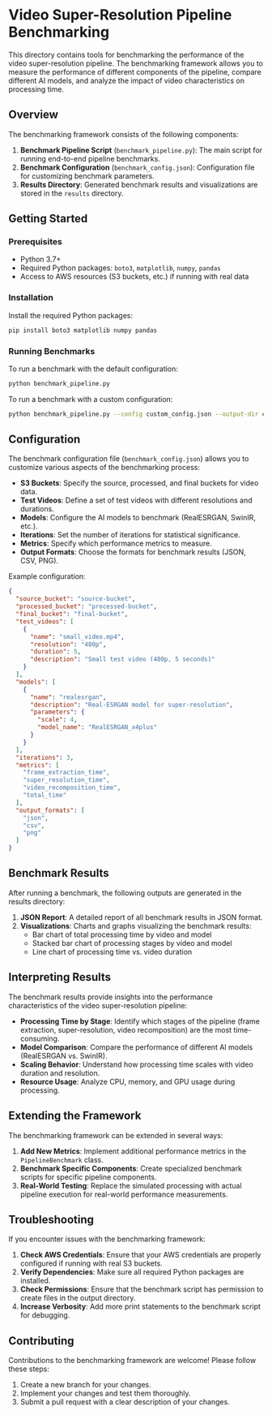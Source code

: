 # Video Super-Resolution Pipeline Benchmarking

This directory contains tools for benchmarking the performance of the video super-resolution pipeline. The benchmarking framework allows you to measure the performance of different components of the pipeline, compare different AI models, and analyze the impact of video characteristics on processing time.

## Overview

The benchmarking framework consists of the following components:

1. **Benchmark Pipeline Script** (`benchmark_pipeline.py`): The main script for running end-to-end pipeline benchmarks.
2. **Benchmark Configuration** (`benchmark_config.json`): Configuration file for customizing benchmark parameters.
3. **Results Directory**: Generated benchmark results and visualizations are stored in the `results` directory.

## Getting Started

### Prerequisites

- Python 3.7+
- Required Python packages: `boto3`, `matplotlib`, `numpy`, `pandas`
- Access to AWS resources (S3 buckets, etc.) if running with real data

### Installation

Install the required Python packages:

```bash
pip install boto3 matplotlib numpy pandas
```

### Running Benchmarks

To run a benchmark with the default configuration:

```bash
python benchmark_pipeline.py
```

To run a benchmark with a custom configuration:

```bash
python benchmark_pipeline.py --config custom_config.json --output-dir custom_results
```

## Configuration

The benchmark configuration file (`benchmark_config.json`) allows you to customize various aspects of the benchmarking process:

- **S3 Buckets**: Specify the source, processed, and final buckets for video data.
- **Test Videos**: Define a set of test videos with different resolutions and durations.
- **Models**: Configure the AI models to benchmark (RealESRGAN, SwinIR, etc.).
- **Iterations**: Set the number of iterations for statistical significance.
- **Metrics**: Specify which performance metrics to measure.
- **Output Formats**: Choose the formats for benchmark results (JSON, CSV, PNG).

Example configuration:

```json
{
  "source_bucket": "source-bucket",
  "processed_bucket": "processed-bucket",
  "final_bucket": "final-bucket",
  "test_videos": [
    {
      "name": "small_video.mp4",
      "resolution": "480p",
      "duration": 5,
      "description": "Small test video (480p, 5 seconds)"
    }
  ],
  "models": [
    {
      "name": "realesrgan",
      "description": "Real-ESRGAN model for super-resolution",
      "parameters": {
        "scale": 4,
        "model_name": "RealESRGAN_x4plus"
      }
    }
  ],
  "iterations": 3,
  "metrics": [
    "frame_extraction_time",
    "super_resolution_time",
    "video_recomposition_time",
    "total_time"
  ],
  "output_formats": [
    "json",
    "csv",
    "png"
  ]
}
```

## Benchmark Results

After running a benchmark, the following outputs are generated in the results directory:

1. **JSON Report**: A detailed report of all benchmark results in JSON format.
2. **Visualizations**: Charts and graphs visualizing the benchmark results:
   - Bar chart of total processing time by video and model
   - Stacked bar chart of processing stages by video and model
   - Line chart of processing time vs. video duration

## Interpreting Results

The benchmark results provide insights into the performance characteristics of the video super-resolution pipeline:

- **Processing Time by Stage**: Identify which stages of the pipeline (frame extraction, super-resolution, video recomposition) are the most time-consuming.
- **Model Comparison**: Compare the performance of different AI models (RealESRGAN vs. SwinIR).
- **Scaling Behavior**: Understand how processing time scales with video duration and resolution.
- **Resource Usage**: Analyze CPU, memory, and GPU usage during processing.

## Extending the Framework

The benchmarking framework can be extended in several ways:

1. **Add New Metrics**: Implement additional performance metrics in the `PipelineBenchmark` class.
2. **Benchmark Specific Components**: Create specialized benchmark scripts for specific pipeline components.
3. **Real-World Testing**: Replace the simulated processing with actual pipeline execution for real-world performance measurements.

## Troubleshooting

If you encounter issues with the benchmarking framework:

1. **Check AWS Credentials**: Ensure that your AWS credentials are properly configured if running with real S3 buckets.
2. **Verify Dependencies**: Make sure all required Python packages are installed.
3. **Check Permissions**: Ensure that the benchmark script has permission to create files in the output directory.
4. **Increase Verbosity**: Add more print statements to the benchmark script for debugging.

## Contributing

Contributions to the benchmarking framework are welcome! Please follow these steps:

1. Create a new branch for your changes.
2. Implement your changes and test them thoroughly.
3. Submit a pull request with a clear description of your changes.